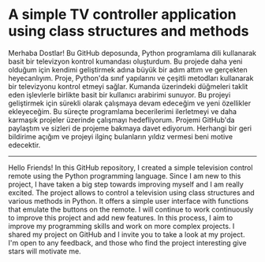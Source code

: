 # A simple TV controller application using class structures and methods
Merhaba Dostlar!
Bu GitHub deposunda, Python programlama dili kullanarak basit bir televizyon kontrol kumandası oluşturdum. Bu projede daha yeni olduğum için kendimi geliştirmek adına büyük bir adım attım ve gerçekten heyecanlıyım.
Proje, Python'da sınıf yapılarını ve çeşitli metodları kullanarak bir televizyonu kontrol etmeyi sağlar. Kumanda üzerindeki düğmeleri taklit eden işlevlerle birlikte basit bir kullanıcı arabirimi sunuyor.
Bu projeyi geliştirmek için sürekli olarak çalışmaya devam edeceğim ve yeni özellikler ekleyeceğim. Bu süreçte programlama becerilerimi ilerletmeyi ve daha karmaşık projeler üzerinde çalışmayı hedefliyorum.
Projemi GitHub'da paylaştım ve sizleri de projeme bakmaya davet ediyorum. Herhangi bir geri bildirime açığım ve projeyi ilginç bulanların yıldız vermesi beni motive edecektir.

-------------------------------------------------------------------------------------

Hello Friends!
In this GitHub repository, I created a simple television control remote using the Python programming language. Since I am new to this project, I have taken a big step towards improving myself and I am really excited.
The project allows to control a television using class structures and various methods in Python. It offers a simple user interface with functions that emulate the buttons on the remote.
I will continue to work continuously to improve this project and add new features. In this process, I aim to improve my programming skills and work on more complex projects.
I shared my project on GitHub and I invite you to take a look at my project. I'm open to any feedback, and those who find the project interesting give stars will motivate me.
